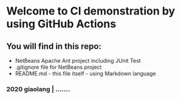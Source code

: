 # Welcome to CI demonstration by using GitHub Actions

## You will find in this repo:
* NetBeans Apache Ant project including JUnit Test
* .gitignore file for NetBeans project
* README.md - this file itself - using Markdown language

### 2020 giaolang | .......